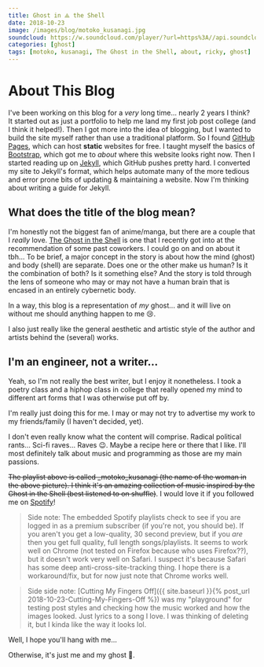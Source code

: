 ```yaml
---
title: Ghost in ⟁ the Shell
date: 2018-10-23
image: /images/blog/motoko_kusanagi.jpg
soundcloud: https://w.soundcloud.com/player/?url=https%3A//api.soundcloud.com/tracks/333039211&color=%23ff5500
categories: [ghost]
tags: [motoko, kusanagi, The Ghost in the Shell, about, ricky, ghost]
---
```


# About This Blog
I've been working on this blog for a *very* long time... nearly 2 years I think? It started out as just a portfolio to help me land my first job post college (and I think it helped!). Then I got more into the idea of blogging, but I wanted to build the site myself rather than use a traditional platform. So I found [GitHub Pages](https://pages.github.com/), which can host **static** websites for free. I taught myself the basics of [Bootstrap](https://getbootstrap.com/), which got me to *about* where this website looks right now. Then I started reading up on [Jekyll](https://jekyllrb.com/), which GitHub pushes pretty hard. I converted my site to Jekyll's format, which helps automate many of the more tedious and error prone bits of updating & maintaining a website. Now I'm thinking about writing a guide for Jekyll.

## What does the title of the blog mean?
I'm honestly not the biggest fan of anime/manga, but there are a couple that I _really_ love. [The Ghost in the Shell](https://en.wikipedia.org/wiki/Ghost_in_the_Shell_(manga)) is one that I recently got into at the recommendation of some past coworkers. I could go on and on about it tbh... To be brief, a major concept in the story is about how the mind (ghost) and body (shell) are separate. Does one or the other make us human? Is it the combination of both? Is it something else? And the story is told through the lens of someone who may or may not have a human brain that is encased in an entirely cybernetic body.

In a way, this blog is a representation of *my* ghost... and it will live on without me should anything happen to me 😢.

I also just really like the general aesthetic and artistic style of the author and artists behind the (several) works.

## I'm an engineer, not a writer...
Yeah, so I'm not really the best writer, but I enjoy it nonetheless. I took a poetry class and a hiphop class in college that really opened my mind to different art forms that I was otherwise put off by.

I'm really just doing this for me. I may or may not try to advertise my work to my friends/family (I haven't decided, yet).

I don't even really know what the content will comprise. Radical political rants... Sci-fi raves... Raves 😉. Maybe a recipe here or there that I like. I'll most definitely talk about music and programming as those are my main passions.

~~The playlist above is called _motoko_kusanagi (the name of the woman in the above picture). I think it's an amazing collection of music inspired by the Ghost in the Shell (best listened to on shuffle)~~. I would love it if you followed me on [Spotify](https://open.spotify.com/user/128381503?si=sCIXR-UGQ8WwxdsvVM7m2A)!

> Side note: The embedded Spotify playlists check to see if you are logged in as a premium subscriber (if you're not, you should be). If you aren't you get a low-quality, 30 second preview, but if you *are* then you get full quality, full length songs/playlists. It seems to work well on Chrome (not tested on Firefox because who uses Firefox??), but it doesn't work very well on Safari. I suspect it's because Safari has some deep anti-cross-site-tracking thing. I hope there is a workaround/fix, but for now just note that Chrome works well.

> Side side note: [Cutting My Fingers Off]({{ site.baseurl }}{% post_url 2018-10-23-Cutting-My-Fingers-Off %}) was my "playground" for testing post styles and checking how the music worked and how the images looked. Just lyrics to a song I love. I was thinking of deleting it, but I kinda like the way it looks lol.

Well, I hope you'll hang with me...

Otherwise, it's just me and my ghost 👻.